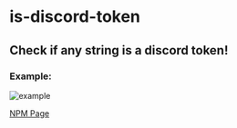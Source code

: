 # is-discord-token

## Check if any string is a discord token!

### Example:

![example](https://i.imgur.com/QnTk9Dw.png)

[NPM Page](https://www.npmjs.com/package/is-discord-token)

